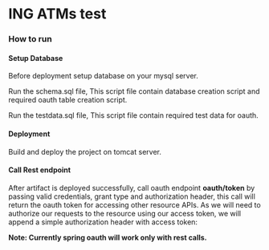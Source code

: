 # ING ATMs test

### How to run
#### Setup Database
Before deployment setup database on your mysql server.

Run the schema.sql file, This script file contain database creation script and required oauth table creation script.

Run the testdata.sql file, This script file contain required test data for oauth.

#### Deployment
Build and deploy the project on tomcat server.

#### Call Rest endpoint
After artifact is deployed successfully, call oauth endpoint <b>oauth/token</b> by passing valid credentials, grant type and authorization header, this call will return the oauth token for accessing other resource APIs.
As we will need to authorize our requests to the resource using our access token, we will append a simple authorization header with access token:

<b>Note: Currently spring oauth will work only with rest calls.</b>






